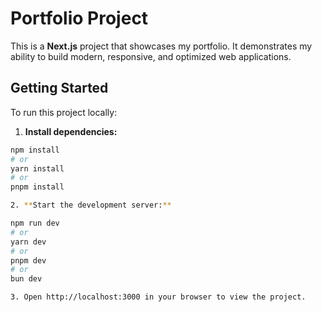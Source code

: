 # Portfolio Project

This is a **Next.js** project that showcases my portfolio. It demonstrates my ability to build modern, responsive, and optimized web applications.

## Getting Started

To run this project locally:

1. **Install dependencies:**

```bash
npm install
# or
yarn install
# or
pnpm install

2. **Start the development server:**

npm run dev
# or
yarn dev
# or
pnpm dev
# or
bun dev

3. Open http://localhost:3000 in your browser to view the project.
